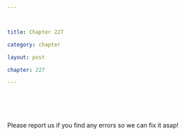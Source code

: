 ```yaml
---



title: Chapter 227

category: chapter

layout: post

chapter: 227

---
```




<br><br><br><br>
Please report us if you find any errors so we can fix it asap!